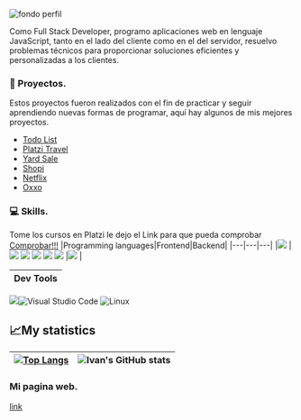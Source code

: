 ![fondo perfil ](https://github.com/jesusvittee/jesusvittee/assets/127768350/e593c932-934f-45db-aa1d-a372eb502290)

Como Full Stack Developer, programo aplicaciones web en lenguaje JavaScript, tanto en el lado del cliente como en el del servidor, resuelvo problemas técnicos para proporcionar soluciones eficientes y personalizadas a los clientes.

###  🚀 Proyectos.
Estos proyectos fueron realizados con el fin de practicar y seguir aprendiendo nuevas formas de programar, aquí hay algunos de mis mejores proyectos.
- [Todo List](https://jesusvittee.github.io/todo-list-react/)
- [Platzi Travel](https://jesusvittee.github.io/platzi-travel/public/)
- [Yard Sale](https://jesusvittee.github.io/Yard-sale/)
- [Shopi](https://jesusvittee.github.io/shopi/)
- [Netflix](https://jesusvittee.github.io/Netflix/)
- [Oxxo](https://jesusvittee.github.io/oxxo/)


###  💻 Skills.
Tome los cursos en Platzi le dejo el Link para que pueda comprobar [Comprobar!!!](https://platzi.com/p/jesusvittee/)
|Programming languages|Frontend|Backend|
|---|---|---|
|<img src="https://img.shields.io/badge/JavaScript-323330?style=for-the-badge&logo=javascript&logoColor=white"/> | <img src="https://img.shields.io/badge/Tailwind_CSS-38B2AC?style=for-the-badge&logo=tailwind-css&logoColor=white"/> <img src="https://img.shields.io/badge/HTML5-E34F26?style=for-the-badge&logo=html5&logoColor=white"/> <img src="https://img.shields.io/badge/React-20232A?style=for-the-badge&logo=react&logoColor=61DAFB" /> <img src="https://img.shields.io/badge/Sass-CC6699?style=for-the-badge&logo=sass&logoColor=white" /> <img src="https://img.shields.io/badge/CSS3-1572B6?style=for-the-badge&logo=css3&logoColor=white"/> |<img src="https://img.shields.io/badge/Node.js-339933?style=for-the-badge&logo=nodedotjs&logoColor=white" /> |

|Dev Tools|
|---|
<img src="https://img.shields.io/badge/GIT-E44C30?style=for-the-badge&logo=git&logoColor=white"/>![Visual Studio Code](https://img.shields.io/badge/Visual%20Studio%20Code-0078d7.svg?style=for-the-badge&logo=visual-studio-code&logoColor=white) ![Linux](https://img.shields.io/badge/Linux-FCC624?style=for-the-badge&logo=linux&logoColor=black)

## 📈My statistics
|[![Top Langs](https://github-readme-stats.vercel.app/api/top-langs/?username=ivangcode&show_icons=true&theme=city_lights)](https://github.com/ivangcode/github-readme-stats)|![Ivan's GitHub stats](https://github-readme-stats.vercel.app/api?username=ivangcode&show_icons=true&theme=city_lights)|
|---|---|



### Mi pagina web.
[link](https://jesusvite.com/)

<!--
**jesusvittee/jesusvittee** is a ✨ _special_ ✨ repository because its `README.md` (this file) appears on your GitHub profile.

Here are some ideas to get you started:

- 🔭 I’m currently working on ...
- 🌱 I’m currently learning ...
- 👯 I’m looking to collaborate on ...
- 🤔 I’m looking for help with ...
- 💬 Ask me about ...
- 📫 How to reach me: ...
- 😄 Pronouns: ...
- ⚡ Fun fact: ...
-->
